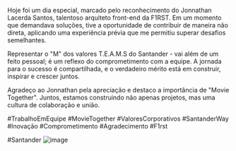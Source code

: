 Hoje foi um dia especial, marcado pelo reconhecimento do Jonnathan Lacerda Santos, talentoso arquiteto front-end da F1RST. Em um momento que demandava soluções, tive a oportunidade de contribuir de maneira não direta, aplicando uma experiência prévia que me permitiu superar desafios semelhantes.



Representar o "M" dos valores T.E.A.M.S do Santander - vai além de um feito pessoal; é um reflexo do comprometimento com a equipe. A jornada para o sucesso é compartilhada, e o verdadeiro mérito está em construir, inspirar e crescer juntos.



Agradeço ao Jonnathan pela apreciação e destaco a importância de "Movie Together". Juntos, estamos construindo não apenas projetos, mas uma cultura de colaboração e união.



#TrabalhoEmEquipe #MovieTogether #ValoresCorporativos #SantanderWay #Inovação #Comprometimento #Agradecimento #F1rst

#Santander 
![image](https://github.com/bbfdev/twitch-api-test/assets/11894034/5bdb2238-7e80-4076-93c2-2b475bc731f9)
